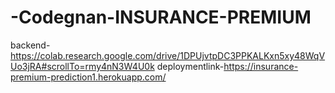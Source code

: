 # -Codegnan-INSURANCE-PREMIUM
backend-https://colab.research.google.com/drive/1DPUjvtpDC3PPKALKxn5xy48WqVUo3jRA#scrollTo=rmy4nN3W4U0k
deploymentlink-https://insurance-premium-prediction1.herokuapp.com/
